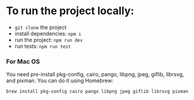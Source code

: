 # To run the project locally:

- `git clone` the project
- install dependencies: `npm i`
- run the project: `npm run dev`
- run tests: `npm run test`

### For Mac OS

You need pre-install pkg-config, cairo, pango, libpng, jpeg, giflib, librsvg, and pixman.
You can do it using Homebrew:

```shell
brew install pkg-config cairo pango libpng jpeg giflib librsvg pixman
```
